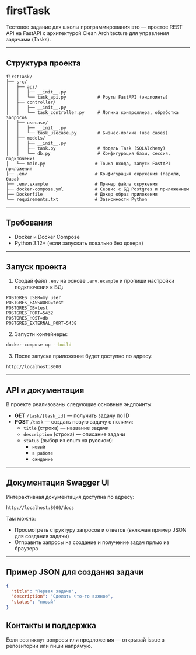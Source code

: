 # firstTask

Тестовое задание для школы программирования это — простое REST API на FastAPI с архитектурой Clean Architecture для управления задачами (Tasks).

---

## Структура проекта

```
firstTask/
├── src/
│   ├── api/
│   │   ├── __init__.py
│   │   └── task_api.py            # Роуты FastAPI (эндпоинты)
│   ├── controller/
│   │   ├── __init__.py
│   │   └── task_controller.py     # Логика контроллера, обработка запросов
│   ├── usecase/
│   │   ├── __init__.py
│   │   └── task_usecase.py        # Бизнес-логика (use cases)
│   ├── models/
│   │   ├── __init__.py
│   │   ├── task.py                # Модель Task (SQLAlchemy)
│   │   └── db.py                  # Конфигурация базы, сессия, подключения
│   └── main.py                   # Точка входа, запуск FastAPI приложения
├── .env                          # Конфигурация окружения (пароли, база)
├── .env.example                  # Пример файла окружения
├── docker-compose.yml            # Сервис с БД Postgres и приложением
├── Dockerfile                    # Докер образ приложения
└── requirements.txt              # Зависимости Python
```

---

## Требования

- Docker и Docker Compose  
- Python 3.12+ (если запускать локально без докера)

---

## Запуск проекта

1. Создай файл `.env` на основе `.env.example` и пропиши настройки подключения к БД:

```env
POSTGRES_USER=my_user
POSTGRES_PASSWORD=test
POSTGRES_DB=test
POSTGRES_PORT=5432
POSTGRES_HOST=db
POSTGRES_EXTERNAL_PORT=5438
```

2. Запусти контейнеры:

```bash
docker-compose up --build
```

3. После запуска приложение будет доступно по адресу:

```
http://localhost:8000
```

---

## API и документация

В проекте реализованы следующие основные эндпоинты:

- **GET** `/task/{task_id}` — получить задачу по ID  
- **POST** `/task` — создать новую задачу с полями:
  - `title` (строка) — название задачи  
  - `description` (строка) — описание задачи  
  - `status` (выбор из enum на русском):
    - `новый`
    - `в работе`
    - `ожидание`

---

## Документация Swagger UI

Интерактивная документация доступна по адресу:

```
http://localhost:8000/docs
```

Там можно:

- Просмотреть структуру запросов и ответов (включая пример JSON для создания задачи)
- Отправить запросы на создание и получение задач прямо из браузера

---

## Пример JSON для создания задачи

```json
{
  "title": "Первая задача",
  "description": "Сделать что-то важное",
  "status": "новый"
}
```


## Контакты и поддержка

Если возникнут вопросы или предложения — открывай issue в репозитории или пиши напрямую.
